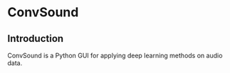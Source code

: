 # ConvSound

## Introduction
ConvSound is a Python GUI for applying deep learning methods on audio data.
